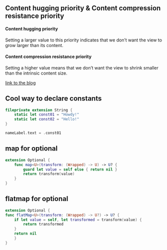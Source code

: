 
## Content hugging priority & Content compression resistance priority
#### Content hugging priority
Setting a larger value to this priority indicates that we don’t want the view to grow larger than its content.

#### Content compression resistance priority
Setting a higher value means that we don’t want the view to shrink smaller than the intrinsic content size.

[link to the blog](https://medium.com/@abhimuralidharan/ios-content-hugging-and-content-compression-resistance-priorities-476fb5828ef)


## Cool way to declare constants

```swift
fileprivate extension String {
    static let const01 = "Howdy!"
    static let const02 = "Hello!"
}

nameLabel.text = .const01
```
## map for optional
```swift
extension Optional {
    func map<U>(transform: (Wrapped) -> U) -> U? {
        guard let value = self else { return nil }
        return transform(value) 
    }
}
```

## flatmap for optional
```swift
extension Optional {
func flatMap<U>(transform: (Wrapped) -> U?) -> U? {
    if let value = self, let transformed = transform(value) { 
        return transformed
    }
    return nil
    } 
}
```
